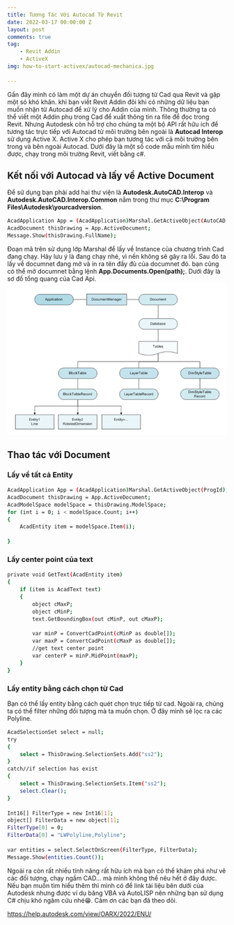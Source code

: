 ```yaml
---
title: Tương Tác Với Autocad Từ Revit
date: 2022-03-17 00:00:00 Z
layout: post
comments: true
tag:
    - Revit Addin
    - ActiveX
img: how-to-start-activex/autocad-mechanica.jpg

---
```


Gần đây mình có làm một dự án chuyển đối tượng từ Cad qua Revit và gặp một só khó khăn. khi bạn viết Revit Addin đôi khi có những dữ liệu bạn muốn nhận từ Autocad để xử lý cho Addin của mình. Thông thường ta có thể viết một Addin phụ trong Cad để xuất thông tin ra file để đọc trong Revit. Nhưng Autodesk còn hỗ trợ cho chúng ta một bộ API rất hữu ích để tương tác trực tiếp với Autocad từ môi trường bên ngoài là **Autocad Interop** sử dụng Active X. Active X cho phép bạn tương tác với cả môi trường bên trong và bên ngoài Autocad. Dưới đây là một số code mẫu mình tìm hiểu được, chạy trong môi trường Revit, viết bằng c#.
## Kết nối với Autocad và lấy về Active Document
Để sử dụng bạn phải add hai thư viện là **Autodesk.AutoCAD.Interop** và **Autodesk.AutoCAD.Interop.Common** nằm trong thư mục **C:\Program Files\Autodesk\yourcadversion**.
``` bash
AcadApplication App = (AcadApplication)Marshal.GetActiveObject(AutoCAD.Application);
AcadDocument thisDrawing = App.ActiveDocument;
Message.Show(thisDrawing.FullName);
```
Đoạn mã trên sử dụng lớp Marshal để lấy về Instance của chương trình Cad đang chạy. Hãy lưu ý là đang chạy nhé, vì nến không sẽ gây ra lỗi. Sau đó ta lấy về documnet đang mở và in ra tên đầy đủ của documnet đó. bạn cũng có thể mở documnet bằng lệnh **App.Documents.Open(path);**. Dưới đây là sơ đồ tổng quang của Cad Api.
![img1](/assets/img/how-to-start-activex/sodo.png)
## Thao tác với Document
### Lấy về tất cả Entity
``` bash
AcadApplication App = (AcadApplication)Marshal.GetActiveObject(ProgId);
AcadDocument thisDrawing = App.ActiveDocument;
AcadModelSpace modelSpace = thisDrawing.ModelSpace;
for (int i = 0; i < modelSpace.Count; i++)
{
    AcadEntity item = modelSpace.Item(i);
                
}
```
### Lấy center point của text
``` bash
private void GetText(AcadEntity item)
{
    if (item is AcadText text)
    {
        object cMaxP;
        object cMinP;
        text.GetBoundingBox(out cMinP, out cMaxP);

        var minP = ConvertCadPoint(cMinP as double[]);
        var maxP = ConvertCadPoint(cMaxP as double[]);
        //get text center point
        var centerP = minP.MidPoint(maxP);
    }
}
```
### Lấy entity bằng cách chọn từ Cad
Bạn có thể lấy entity bằng cách quét chọn trực tiếp từ cad. Ngoài ra, chúng ta có thể filter những đối tượng mà ta muốn chọn. Ở đây mình sẽ lọc ra các Polyline.
``` bash
AcadSelectionSet select = null;
try
{
    select = ThisDrawing.SelectionSets.Add("ss2");
}
catch//if selection has exist
{
    select = ThisDrawing.SelectionSets.Item("ss2");
    select.Clear();
}

Int16[] FilterType = new Int16[1];
object[] FilterData = new object[1];
FilterType[0] = 0;
FilterData[0] = "LWPolyline,Polyline";

var entities = select.SelectOnScreen(FilterType, FilterData);
Message.Show(entities.Count());
```

Ngoài ra còn rất nhiều tính năng rất hữu ích mà bạn có thể khám phá như vẽ các đối tượng, chạy ngầm CAD... mà mình không thể nêu hết ở đây được. Nếu bạn muốn tìm hiểu thêm thì mình có để link tài liệu bên dưới của Autodesk nhưng được ví dụ băng VBA và AutoLISP nên những bạn sử dụng C# chịu khó ngâm cứu nhé:grin:. Cảm ơn các bạn đã theo dõi.

https://help.autodesk.com/view/OARX/2022/ENU/
